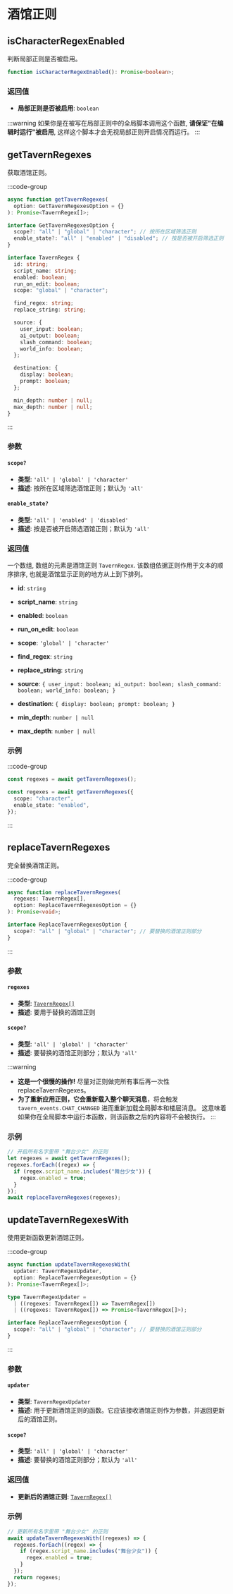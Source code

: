 # 酒馆正则
<CustomTOC />

## isCharacterRegexEnabled

判断局部正则是否被启用。

```typescript
function isCharacterRegexEnabled(): Promise<boolean>;
```

### 返回值

- **局部正则是否被启用**: `boolean`

:::warning
如果你是在被写在局部正则中的全局脚本调用这个函数, **请保证"在编辑时运行"被启用**, 这样这个脚本才会无视局部正则开启情况而运行。
:::

## getTavernRegexes

获取酒馆正则。

:::code-group

```typescript [getTavernRegexes]
async function getTavernRegexes(
  option: GetTavernRegexesOption = {}
): Promise<TavernRegex[]>;
```

```typescript [GetTavernRegexesOption]
interface GetTavernRegexesOption {
  scope?: "all" | "global" | "character"; // 按所在区域筛选正则
  enable_state?: "all" | "enabled" | "disabled"; // 按是否被开启筛选正则
}
```

```typescript [TavernRegex]
interface TavernRegex {
  id: string;
  script_name: string;
  enabled: boolean;
  run_on_edit: boolean;
  scope: "global" | "character";

  find_regex: string;
  replace_string: string;

  source: {
    user_input: boolean;
    ai_output: boolean;
    slash_command: boolean;
    world_info: boolean;
  };

  destination: {
    display: boolean;
    prompt: boolean;
  };

  min_depth: number | null;
  max_depth: number | null;
}
```

:::

### 参数

#### `scope?`

- **类型**: `'all' | 'global' | 'character'`
- **描述**: 按所在区域筛选酒馆正则；默认为 `'all'`

#### `enable_state?`

- **类型**: `'all' | 'enabled' | 'disabled'`
- **描述**: 按是否被开启筛选酒馆正则；默认为 `'all'`

### 返回值

一个数组, 数组的元素是酒馆正则 `TavernRegex`. 该数组依据正则作用于文本的顺序排序, 也就是酒馆显示正则的地方从上到下排列。

- **id**: `string`
- **script_name**: `string`
- **enabled**: `boolean`
- **run_on_edit**: `boolean`
- **scope**: `'global' | 'character'`
- **find_regex**: `string`
- **replace_string**: `string`

- **source**: `{
  user_input: boolean;
  ai_output: boolean;
  slash_command: boolean;
  world_info: boolean;
}`

- **destination**: `{
  display: boolean;
  prompt: boolean;
}`

- **min_depth**: `number | null`
- **max_depth**: `number | null`    

### 示例

:::code-group

```typescript [获取所有正则]
const regexes = await getTavernRegexes();
```

```typescript [获取当前角色卡启用的局部正则]
const regexes = await getTavernRegexes({
  scope: "character",
  enable_state: "enabled",
});
```

:::

## replaceTavernRegexes

完全替换酒馆正则。

:::code-group

```typescript [replaceTavernRegexes]
async function replaceTavernRegexes(
  regexes: TavernRegex[],
  option: ReplaceTavernRegexesOption = {}
): Promise<void>;
```

```typescript [ReplaceTavernRegexesOption]
interface ReplaceTavernRegexesOption {
  scope?: "all" | "global" | "character"; // 要替换的酒馆正则部分
}
```

:::

### 参数

#### `regexes`

- **类型**: [`TavernRegex[]`](./酒馆正则#返回值-1)
- **描述**: 要用于替换的酒馆正则

#### `scope?`

- **类型**: `'all' | 'global' | 'character'`
- **描述**: 要替换的酒馆正则部分；默认为 `'all'`

:::warning
- **这是一个很慢的操作!** 尽量对正则做完所有事后再一次性 replaceTavernRegexes。
- **为了重新应用正则，它会重新载入整个聊天消息**，将会触发 `tavern_events.CHAT_CHANGED` 进而重新加载全局脚本和楼层消息。
  这意味着如果你在全局脚本中运行本函数，则该函数之后的内容将不会被执行。
:::

### 示例

```typescript
// 开启所有名字里带 "舞台少女" 的正则
let regexes = await getTavernRegexes();
regexes.forEach((regex) => {
  if (regex.script_name.includes("舞台少女")) {
    regex.enabled = true;
  }
});
await replaceTavernRegexes(regexes);
```

## updateTavernRegexesWith

使用更新函数更新酒馆正则。

:::code-group

```typescript [updateTavernRegexesWith]
async function updateTavernRegexesWith(
  updater: TavernRegexUpdater,
  option: ReplaceTavernRegexesOption = {}
): Promise<TavernRegex[]>;
```

```typescript [TavernRegexUpdater]
type TavernRegexUpdater =
  | ((regexes: TavernRegex[]) => TavernRegex[])
  | ((regexes: TavernRegex[]) => Promise<TavernRegex[]>);
```

```typescript [ReplaceTavernRegexesOption]
interface ReplaceTavernRegexesOption {
  scope?: "all" | "global" | "character"; // 要替换的酒馆正则部分
}
```

:::

### 参数

#### `updater`

- **类型**: `TavernRegexUpdater`
- **描述**: 用于更新酒馆正则的函数。它应该接收酒馆正则作为参数，并返回更新后的酒馆正则。

#### `scope?`

- **类型**: `'all' | 'global' | 'character'`
- **描述**: 要替换的酒馆正则部分；默认为 `'all'`

### 返回值

- **更新后的酒馆正则**: [`TavernRegex[]`](./酒馆正则#返回值-1)

### 示例

```typescript
// 更新所有名字里带 "舞台少女" 的正则
await updateTavernRegexesWith((regexes) => {
  regexes.forEach((regex) => {
    if (regex.script_name.includes("舞台少女")) {
      regex.enabled = true;
    }
  });
  return regexes;
});
```
